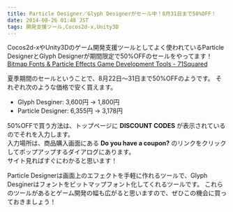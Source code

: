 ```yaml
---
title: Particle Designer／Glyph Designerがセール中！8月31日まで50%OFF！
date: 2014-08-26 01:48 JST
tags: 開発支援ツール,Cocos2d-x,Unity3D
---
```


Cocos2d-xやUnity3Dのゲーム開発支援ツールとしてよく使われているParticle DesignerとGlyph Designerが期間限定で50%OFFのセールをやってます！  
[Bitmap Fonts & Particle Effects Game Development Tools - 71Squared](https://71squared.com/ja/)

夏季期間のセールということで、8月22日〜31日まで50%OFFのようです。
それぞれ次のような価格で安く買えます。

* Glyph Desginer: 3,600円 → 1,800円
* Particle Designer: 6,355円 → 3,178円

50%OFFで買う方法は、トップページに **DISCOUNT CODES** が表示されているのでそれを入力します。  
入力場所は、商品購入画面にある **Do you have a coupon?** のリンクをクリックしてポップアップするダイアログにあります。  
サイト見ればすぐにわかると思います！

Particle Designerは画面上のエフェクトを手軽に作れるツールで、Glyph Desginerはフォントをビットマップフォント化してくれるツールです。
これらのツールがあるとゲーム開発の幅も広がると思いますので、ぜひこの機会に買っておきましょう！

